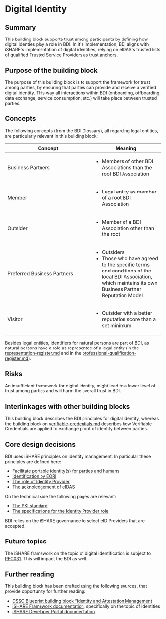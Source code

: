 # Digital Identity

## Summary&#x20;

This building block supports trust among participants by defining how digital identies play a role in BDI. In it's implementation, BDI aligns with iSHARE's implementation of digital identities, relying on eIDAS's trusted lists of qualified Trusted Service Providers as trust anchors.

## Purpose of the building block&#x20;

The purpose of this building block is to support the framework for trust among parties, by ensuring that parties can provide and receive a verified digital identity. This way all interactions within BDI (onboarding, offboarding, data exchange, service consumption, etc.) will take place between trusted parties.&#x20;

## Concepts&#x20;

The following concepts (from the BDI Glossary), all regarding legal entities, are particularly relevant in this building block:&#x20;

<table><thead><tr><th width="262">Concept</th><th>Meaning</th></tr></thead><tbody><tr><td>Business Partners</td><td><ul><li>Members of other BDI Associations than the root BDI Association</li></ul></td></tr><tr><td>Member</td><td><ul><li>Legal entity as member of a root BDI Association</li></ul></td></tr><tr><td>Outsider</td><td><ul><li>Member of a BDI Association other than the root</li></ul></td></tr><tr><td>Preferred Business Partners</td><td><ul><li>Outsiders</li><li>Those who have agreed to the specific terms and conditions of the local BDI Association, which maintains its own Business Partner Reputation Model</li></ul></td></tr><tr><td>Visitor</td><td><ul><li>Outsider with a better reputation score than a set minimum</li></ul></td></tr></tbody></table>

Besides legal entities, identifiers for natural persons are part of BDI, as natural persons have a role as representee of a legal entity (in the [representation-register.md](representation-register.md "mention") and in the [professional-qualification-register.md](professional-qualification-register.md "mention")).&#x20;

## Risks

An insufficient framework for digital identity, might lead to a lower level of trust among parties and will harm the overall trust in BDI.

## Interlinkages with other building blocks&#x20;

This building block describes the BDI principles for digital identity, whereas the building block on [verifiable-credentials.md](verifiable-credentials.md "mention") describes how Verifiable Credentials are applied to exchange proof of identity between parties.

## Core design decisions&#x20;

BDI uses iSHARE principles on identity management. In particular these principles are defined here:

* [Facilitate portable identity(s) for parties and humans](https://framework.ishare.eu/is/facilitate-portable-identity-s-for-parties-and-hum)
* [Identification by EORI](https://framework.ishare.eu/is/identification-by-eori)
* [The role of Identity Provider](https://framework.ishare.eu/is/functional-requirements-per-role#Functionalrequirementsperrole-IdentityProvider)
* [The acknoledgement of eIDAS](https://framework.ishare.eu/is/regulation-on-electronic-identification-and-trust-)

On the technical side the following pages are relevant:

* [The PKI standard](https://dev.ishare.eu/reference/standards.html#pki)
* [The specifications for the Identity Provider role](https://dev.ishare.eu/identity-provider/authorize.html)

BDI relies on the iSHARE governance to select eID Providers that are accepted.&#x20;

## Future topics&#x20;

The iSHARE framework on the topic of digital identification is subject to [RFC031](https://gitlab.com/ishare-foundation/cab/rfc/-/issues/11). This will impact the BDI as well.

## Further reading&#x20;

This building block has been drafted using the following sources, that provide opportunity for further reading:&#x20;

* [DSSC Blueprint building block “Identity and Attestation Management](https://dssc.eu/space/BVE/357075352/Identity+and+Attestation+Management)&#x20;
* [iSHARE Framework documentation](https://framework.ishare.eu/), specifically on the topic of identities
* [iSHARE Developer Portal documentation](https://dev.ishare.eu/)
